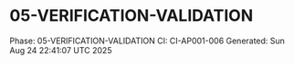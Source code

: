 # 05-VERIFICATION-VALIDATION
Phase: 05-VERIFICATION-VALIDATION
CI: CI-AP001-006
Generated: Sun Aug 24 22:41:07 UTC 2025
